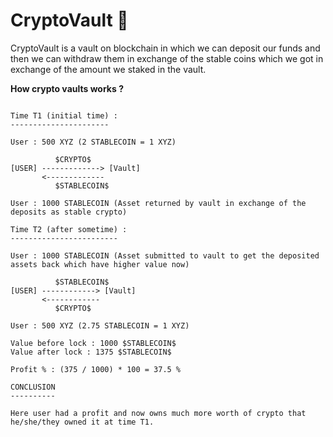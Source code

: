 # CryptoVault 🔐

CryptoVault is a vault on blockchain in which we can deposit our funds and then we can withdraw them in exchange of the stable coins which we got in exchange of the amount we staked in the vault.

**How crypto vaults works ?**

```

Time T1 (initial time) :
----------------------

User : 500 XYZ (2 STABLECOIN = 1 XYZ)

          $CRYPTO$
[USER] -------------> [Vault]
       <-------------
          $STABLECOIN$

User : 1000 STABLECOIN (Asset returned by vault in exchange of the deposits as stable crypto)

Time T2 (after sometime) :
------------------------

User : 1000 STABLECOIN (Asset submitted to vault to get the deposited assets back which have higher value now)

          $STABLECOIN$
[USER] ------------> [Vault]
       <------------
          $CRYPTO$

User : 500 XYZ (2.75 STABLECOIN = 1 XYZ)

Value before lock : 1000 $STABLECOIN$
Value after lock : 1375 $STABLECOIN$

Profit % : (375 / 1000) * 100 = 37.5 %

CONCLUSION
----------

Here user had a profit and now owns much more worth of crypto that he/she/they owned it at time T1.

```
